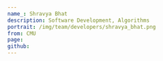 ```yaml
---
name_: Shravya Bhat
description: Software Development, Algorithms
portrait: /img/team/developers/shravya_bhat.png
from: CMU
page:
github:
---
```

